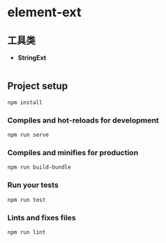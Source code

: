 # element-ext


## 工具类

- **StringExt**

```

```



## Project setup
```
npm install
```

### Compiles and hot-reloads for development
```
npm run serve
```

### Compiles and minifies for production
```
npm run build-bundle
```

### Run your tests
```
npm run test
```

### Lints and fixes files
```
npm run lint
```

